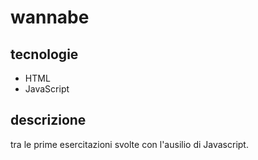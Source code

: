 # wannabe
## tecnologie
* HTML
* JavaScript
## descrizione
tra le prime esercitazioni svolte con l'ausilio di Javascript.
